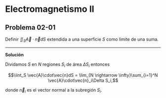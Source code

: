 # Electromagnetismo II
## Problema 02-01

Definir $`\iint_S \vec{A}\cdot\vec{n}dS`$ extendida a una superficie $`S`$ como
límite de una suma.

---

**Solución**

Dividamos $`S`$ en $`N`$ regiones $`S_i`$ de área $`\Delta S_i`$ entonces

```math
\iint_S \vec{A}\cdot\vec{n}dS
=
\lim_{N \rightarrow \infty}\sum_{i=1}^N \vec{A}\cdot\vec{n}_i\Delta S_i,
```

donde $`\vec{n}_i`$ es el vector normal a la subregión $`S_i`$.
